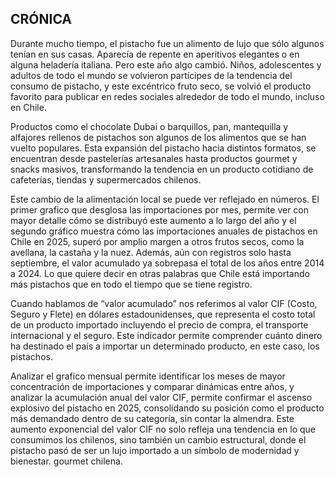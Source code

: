 
## CRÓNICA
Durante mucho tiempo, el pistacho fue un alimento de lujo que sólo algunos tenían en sus casas. Aparecía de repente en aperitivos elegantes o en alguna heladería italiana. Pero este año algo cambió. Niños, adolescentes y adultos de todo el mundo se volvieron partícipes de la tendencia del consumo de pistacho, y este excéntrico fruto seco, se volvió el producto favorito para publicar en redes sociales alrededor de todo el mundo, incluso en Chile. 

Productos como el chocolate Dubai o barquillos, pan, mantequilla y alfajores rellenos de pistachos son algunos de los alimentos que se han vuelto populares. Esta expansión del pistacho hacia distintos formatos, se encuentran desde pastelerías artesanales hasta productos gourmet y snacks masivos, transformando la tendencia en un producto cotidiano de cafeterías, tiendas y supermercados chilenos.

Este cambio de la alimentación local se puede ver reflejado en números. El primer grafico que desglosa las importaciones por mes, permite ver con mayor detalle cómo se distribuyó este aumento a lo largo del año y el segundo gráfico muestra cómo las importaciones anuales de pistachos en Chile en 2025, superó por amplio margen a otros frutos secos, como la avellana, la castaña y la nuez. Además, aún con registros solo hasta septiembre, el valor acumulado ya sobrepasa el total de los años entre 2014 a 2024. Lo que quiere decir en otras palabras que Chile está importando más pistachos que en todo el tiempo que se tiene registro.

Cuando hablamos de “valor acumulado” nos referimos al valor CIF (Costo, Seguro y Flete) en dólares estadounidenses, que representa el costo total de un producto importado incluyendo el precio de compra, el transporte internacional y el seguro. Este indicador permite comprender cuánto dinero ha destinado el país a importar un determinado producto, en este caso, los pistachos.

Analizar el grafico mensual permite identificar los meses de mayor concentración de importaciones y comparar dinámicas entre años, y analizar la acumulación anual del valor CIF, permite confirmar el ascenso explosivo del pistacho en 2025, consolidando su posición como el producto más demandado dentro de su categoría, sin contar la almendra. Este aumento exponencial del valor CIF no solo refleja una tendencia en lo que consumimos los chilenos, sino también un cambio estructural, donde el pistacho pasó de ser un lujo importado a un símbolo de modernidad y bienestar. gourmet chilena.
